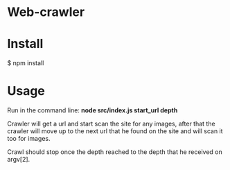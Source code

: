 # Web-crawler


# Install

<p>
$ npm install
</p>

# Usage

<p>
Run in the command line: <strong>node src/index.js start_url depth </strong>
</p>


<p>
Crawler will get a url and start scan the site for any images, after that the crawler will move up to the next url that he found on the site and will scan it too for images.
  </p>
  <p>
Crawl should stop once the depth reached to the depth that he received on argv[2].
</p>





